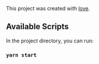 This project was created with [love](https://github.com/facebook/create-react-app).

## Available Scripts

In the project directory, you can run:

### `yarn start`

